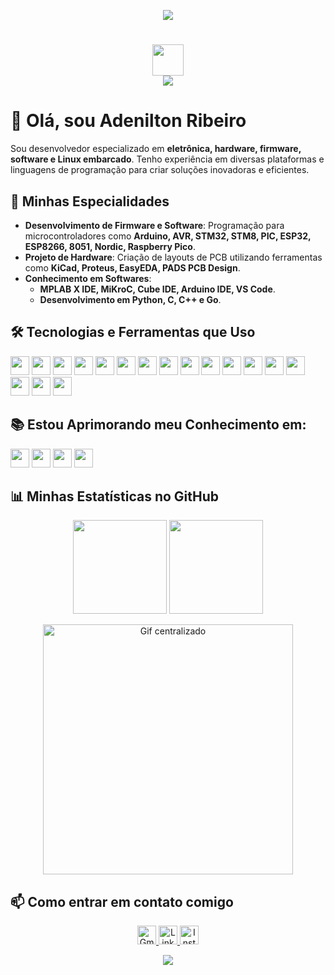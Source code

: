 <!-- todapé -->
<p align='center'>
    <img src="https://capsule-render.vercel.app/api?type=waving&height=150&color=4A90E2&reversal=false&fontColor=FFFFFF&animation=fadeIn&fontSize=30&fontAlignY=40&fontAlign=50"/>
</p>

<h1 align="center">
    <img width="50" src="https://simpleicons.vercel.app/github/FFFFFF" />
    <br>
    <img src="https://readme-typing-svg.herokuapp.com/?font=Righteous&size=20&center=true&vCenter=true&color=FFFFFF&width=300&height=40&duration=5000&lines=Oi%2C+tudo+bem+%21;" />
</h1>


# 👋 Olá, sou Adenilton Ribeiro

Sou desenvolvedor especializado em **eletrônica, hardware, firmware, software e Linux embarcado**. Tenho experiência em diversas plataformas e linguagens de programação para criar soluções inovadoras e eficientes.

## 🚀 Minhas Especialidades

- **Desenvolvimento de Firmware e Software**: Programação para microcontroladores como **Arduino, AVR, STM32, STM8, PIC, ESP32, ESP8266, 8051, Nordic, Raspberry Pico**.
- **Projeto de Hardware**: Criação de layouts de PCB utilizando ferramentas como **KiCad, Proteus, EasyEDA, PADS PCB Design**.
- **Conhecimento em Softwares**:
  - **MPLAB X IDE, MiKroC, Cube IDE, Arduino IDE, VS Code**.
  - **Desenvolvimento em Python, C, C++ e Go**.

## 🛠️ Tecnologias e Ferramentas que Uso

<p align="left">
  <code><img height="30" src="https://img.shields.io/badge/Arduino-00979D?style=for-the-badge&logo=arduino&logoColor=white"></code>
  <code><img height="30" src="https://img.shields.io/badge/AVR-003F6C?style=for-the-badge&logo=atmel&logoColor=white"></code>
  <code><img height="30" src="https://img.shields.io/badge/8051-00599C?style=for-the-badge&logo=none&logoColor=white"></code>
  <code><img height="30" src="https://img.shields.io/badge/Nordic-003B5C?style=for-the-badge&logo=nordicsemiconductor&logoColor=white"></code>
  <code><img height="30" src="https://img.shields.io/badge/STM32-03234B?style=for-the-badge&logo=stmicroelectronics&logoColor=white"></code>
  <code><img height="30" src="https://img.shields.io/badge/PIC-003A70?style=for-the-badge&logo=microchip&logoColor=white"></code>
  <code><img height="30" src="https://img.shields.io/badge/ESP32-000000?style=for-the-badge&logo=espressif&logoColor=white"></code>
  <code><img height="30" src="https://img.shields.io/badge/ESP8266-0066FF?style=for-the-badge&logo=espressif&logoColor=white"></code>
  <code><img height="30" src="https://img.shields.io/badge/Raspberry%20Pico-A22846?style=for-the-badge&logo=raspberrypi&logoColor=white"></code>
  <code><img height="30" src="https://img.shields.io/badge/KiCad-314477?style=for-the-badge&logo=kicad&logoColor=white"></code>
  <code><img height="30" src="https://img.shields.io/badge/Proteus-0075A8?style=for-the-badge&logoColor=white"></code>
  <code><img height="30" src="https://img.shields.io/badge/PADS%20PCB%20Design-005495?style=for-the-badge&logoColor=white"></code>
  <code><img height="30" src="https://img.shields.io/badge/EasyEDA-00A4E6?style=for-the-badge&logo=easyeda&logoColor=white"></code>
  <code><img height="30" src="https://img.shields.io/badge/Python-3776AB?style=for-the-badge&logo=python&logoColor=white"></code>
  <code><img height="30" src="https://img.shields.io/badge/C-00599C?style=for-the-badge&logo=c&logoColor=white"></code>
  <code><img height="30" src="https://img.shields.io/badge/C++-00599C?style=for-the-badge&logo=c%2B%2B&logoColor=white"></code>
  <code><img height="30" src="https://img.shields.io/badge/Go-00ADD8?style=for-the-badge&logo=go&logoColor=white"></code>
</p>

## 📚 Estou Aprimorando meu Conhecimento em:

<p align="left">
  <code><img height="30" src="https://img.shields.io/badge/Linux-333333?style=for-the-badge&logo=linux&logoColor=white"></code>
  <code><img height="30" src="https://img.shields.io/badge/FreeRTOS-0096D6?style=for-the-badge&logo=freertos&logoColor=white"></code>
  <code><img height="30" src="https://img.shields.io/badge/ESP--IDF-FF6600?style=for-the-badge&logo=espressif&logoColor=white"></code>
  <code><img height="30" src="https://img.shields.io/badge/MicroPython-2C3E50?style=for-the-badge&logo=micropython&logoColor=white"></code>
</p>

## 📊 Minhas Estatísticas no GitHub

<p align="center">
  <img height="150em" src="https://github-readme-stats.vercel.app/api?username=AdeniltonR&count_private=true&include_all_commits=true&show_icons=true&theme=github-dark&rank_icon=github&hide_border=false&show_owner=true"/>
  <img height="150em" src="https://github-readme-stats.vercel.app/api/top-langs/?username=AdeniltonR&theme=github-dark&hide_border=false&layout=compact"/>
</p>

<p align="center">
  <img src="https://art.pixilart.com/sr21df2b5d71d4e.gif" width="400px" alt="Gif centralizado">
</p>

## 📫 Como entrar em contato comigo

<p align="center">
  <a href="mailto:adeniltonribeiro.r4@gmail.com" alt="Gmail">
    <img height="30" src="https://img.shields.io/badge/Gmail-FF0000?style=for-the-badge&logo=gmail&logoColor=white" alt="Gmail"/>
  </a>
  <a href="https://www.linkedin.com/in/adenilton-ribeiro-92551b156" alt="LinkedIn">
    <img height="30" src="https://img.shields.io/badge/LinkedIn-0e76a8?style=for-the-badge&logo=LinkedIn&logoColor=white" alt="LinkedIn"/>
  </a>
  <a href="https://www.instagram.com/adenilton_ribeiro4" alt="Instagram">
    <img height="30" src="https://img.shields.io/badge/Instagram-DF0174?style=for-the-badge&logo=Instagram&logoColor=white" alt="Instagram"/>
  </a>
</p>

<!-- Rodapé -->
<p align='center'>
    <img src="https://capsule-render.vercel.app/api?type=waving&height=130&color=4A90E2&text=Obrigado%20por%20visitar!&reversal=false&fontColor=FFFFFF&animation=fadeIn&fontSize=30&fontAlignY=40&fontAlign=50&section=footer"/>
</p>

